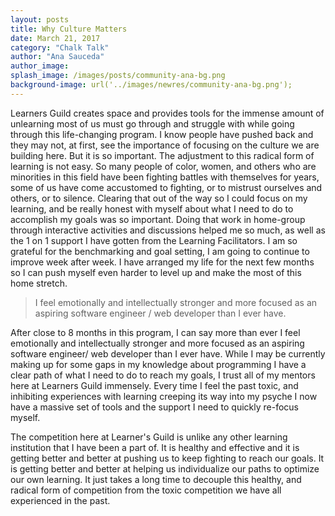 ```yaml
---
layout: posts
title: Why Culture Matters
date: March 21, 2017
category: "Chalk Talk"
author: "Ana Sauceda"
author_image: 
splash_image: /images/posts/community-ana-bg.png
background-image: url('../images/newres/community-ana-bg.png');
---
```

Learners Guild creates space and provides tools for the immense amount of unlearning most of us must go through and struggle with while going through this life-changing program. I know people have pushed back and they may not, at first, see the importance of focusing on the culture we are building here. But it is so important. The adjustment to this radical form of learning is not easy. So many people of color, women, and others who are minorities in this field have been fighting battles with themselves for years, some of us have come accustomed to fighting, or to mistrust ourselves and others, or to silence. Clearing that out of the way so I could focus on my learning, and be really honest with myself about what I need to do to accomplish my goals was so important. Doing that work in home-group through interactive activities and discussions helped me so much, as well as the 1 on 1 support I have gotten from the Learning Facilitators. I am so grateful for the benchmarking and goal setting, I am going to continue to improve week after week. I have arranged my life for the next few months so I can push myself even harder to level up and make the most of this home stretch.

> I feel emotionally and intellectually stronger and more focused as an aspiring software engineer / web developer than I ever have.

After close to 8 months in this program, I can say more than ever I feel emotionally and intellectually stronger and more focused as an aspiring software engineer/ web developer than I ever have. While I may be currently making up for some gaps in my knowledge about programming I have a clear path of what I need to do to reach my goals, I trust all of my mentors here at Learners Guild immensely. Every time I feel the past toxic, and inhibiting experiences with learning creeping its way into my psyche I now have a massive set of tools and the support I need to quickly re-focus myself.

The competition here at Learner's Guild is unlike any other learning institution that I have been a part of. It is healthy and effective and it is getting better and better at pushing us to keep fighting to reach our goals. It is getting better and better at helping us individualize our paths to optimize our own learning. It just takes a long time to decouple this healthy, and radical form of competition from the toxic competition we have all experienced in the past.
